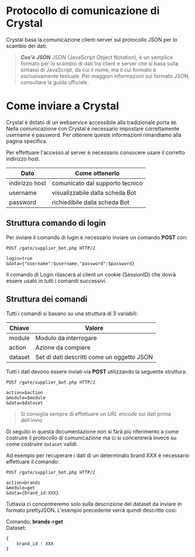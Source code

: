 # Protocollo di comunicazione di Crystal

Crystal basa la comunicazione client-server sul protocollo JSON per lo scambio dei dati.

> **_Cos'è JSON_**
> JSON (JavaScript Object Notation), è un semplice formato per lo scambio di dati tra client e server che si basa sulla sintassi di JavaScript, da cui il nome, ma il cui formato è esclusivamente testuale.
Per maggiori informazioni sul formato JSON, consultare la guida ufficiale.

# Come inviare a Crystal
Crystal è dotato di un webservice accessibile alla tradizionale porta `80`.
Nella comunicazione con Crystal è necessario impostare correttamente username e password.
Per ottenere queste informazioni rimandiamo alla pagina specifica.

Per effettuare l'accesso al server è necessario consocere usare il corretto indirizzo host.

| Dato           | Come ottenerlo                  |
|----------------|---------------------------------|
| indirizzo host | comunicato dal supporto tecnico |
| username       | visualizzabile dalla scheda Bot |
| password       | richiedibile dalla scheda Bot   |

## Struttura comando di login
Per inviare il comando di login è necessario inviare un comando **POST** con:

```
POST /gate/supplier_bot.php HTTP/2

login=true
&data={"username":$username,"password":$password}
```

Il comando di Login rilascerà al client un cookie (SessionID) che dovrà essere usato in tutti i comandi successivi.


## Struttura dei comandi
Tutti i comandi si basano su una struttura di 3 variabili:

| Chiave  	| Valore                                     	|
|---------	|--------------------------------------------	|
| module  	| Modulo da interrogare                     	|
| action  	| Azione da compiere                         	|
| dataset 	| Set di dati descritti come un oggetto JSON 	|

Tutti i dati devono essere inviati via **POST** utilizzando la seguente struttura:

```
POST /gate/supplier_bot.php HTTP/2

action=$action
&module=$module
&data=$dataset
```

> Si consiglia sempre di effettuare un *URL encode* sui dati prima dell'invio

Di seguito in questa documentazione non si farà più riferimento a come costruire il protocollo di comunicazione ma ci si concentrerà invece su come costruire `dataset` validi.

Ad esempio per recuperare i dati di un determinato brand XXX è necessario effettuare il comando:

```
POST /gate/supplier_bot.php HTTP/2

action=brands
&module=get
&data={brand_id:XXX}
```

Tuttavia ci concentreremo solo sulla descrizione del dataset da inviare in formato prettyJSON.
L'esempio precedente verrà quindi descritto così:

Comando: **brands**->**get**  
Dataset:  
```
{
	brand_id : XXX
}
```


